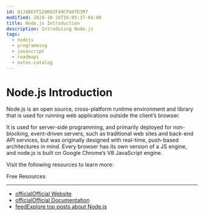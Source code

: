 ```yaml
---
id: 01JABEXT528K62F49CP48TD3M7
modified: 2024-10-16T16:05:37-04:00
title: Node.js Introduction
description: Introducing Node.js
tags:
  - nodejs
  - programming
  - javascript
  - roadmaps
  - notes-catalog
---
```

# Node.js Introduction

Node.js is an open source, cross-platform runtime environment and library that is used for running web applications outside the client’s browser.

It is used for server-side programming, and primarily deployed for non-blocking, event-driven servers, such as traditional web sites and back-end API services, but was originally designed with real-time, push-based architectures in mind. Every browser has its own version of a JS engine, and node.js is built on Google Chrome’s V8 JavaScript engine.

Visit the following resources to learn more:

Free Resources

---

- [officialOfficial Website](https://nodejs.org/en/)
- [officialOfficial Documentation](https://nodejs.org/en/docs/)
- [feedExplore top posts about Node.js](https://app.daily.dev/tags/nodejs?ref=roadmapsh)